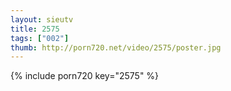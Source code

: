 ```yaml
--- 
layout: sieutv
title: 2575
tags: ["002"]
thumb: http://porn720.net/video/2575/poster.jpg
---
```

{% include porn720 key="2575" %} 
